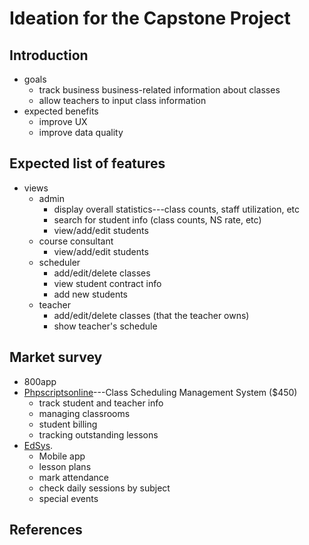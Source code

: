 # Ideation for the Capstone Project

## Introduction

* goals
	- track business business-related information about classes
	- allow teachers to input class information
* expected benefits
	- improve UX
	- improve data quality

## Expected list of features

* views
	- admin
		- display overall statistics---class counts, staff utilization, etc
		- search for student info (class counts, NS rate, etc)
		- view/add/edit students
	- course consultant
		- view/add/edit students
	- scheduler
		- add/edit/delete classes
		- view student contract info
		- add new students
	- teacher
		- add/edit/delete classes (that the teacher owns)
		- show teacher's schedule

## Market survey

* 800app
* [Phpscriptsonline][2]---Class Scheduling Management System ($450)
	- track student and teacher info
	- managing classrooms
	- student billing
	- tracking outstanding lessons
* [EdSys][1].
	- Mobile app
	- lesson plans
	- mark attendance
	- check daily sessions by subject
	- special events

[1]: https://www.edsys.in/time-table-management/
[2]: https://www.phpscriptsonline.com/product/class-scheduling-management-system/

## References


